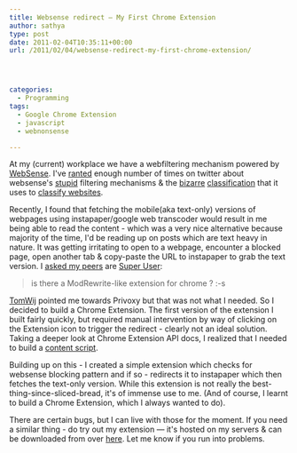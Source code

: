 ```yaml
---
title: Websense redirect – My First Chrome Extension
author: sathya
type: post
date: 2011-02-04T10:35:11+00:00
url: /2011/02/04/websense-redirect-my-first-chrome-extension/




categories:
  - Programming
tags:
  - Google Chrome Extension
  - javascript
  - webnonsense

---
```

At my (current) workplace we have a webfiltering mechanism powered by [WebSense][1]. I've [ranted][2] enough number of times on twitter about websense's [stupid][3] filtering mechanisms & the [bizarre][4] [classification][5] that it uses to [classify websites][6].  
<!--more-->

  
Recently, I found that fetching the mobile(aka text-only) versions of webpages using instapaper/google web transcoder would result in me being able to read the content - which was a very nice alternative because majority of the time, I'd be reading up on posts which are text heavy in nature. It was getting irritating to open to a webpage, encounter a blocked page, open another tab & copy-paste the URL to instapaper to grab the text version. I [asked my peers][7] are [Super User][8]:

> is there a ModRewrite-like extension for chrome ? :-s

[TomWij][9] pointed me towards Privoxy but that was not what I needed. So I decided to build a Chrome Extension. The first version of the extension I built fairly quickly, but required manual intervention by way of clicking on the Extension icon to trigger the redirect - clearly not an ideal solution. Taking a deeper look at Chrome Extension API docs, I realized that I needed to build a [content script][10].

Building up on this - I created a simple extension which checks for websense blocking pattern and if so - redirects it to instapaper which then fetches the text-only version. While this extension is not really the best-thing-since-sliced-bread, it's of immense use to me. (And of course, I learnt to build a Chrome Extension, which I always wanted to do).

There are certain bugs, but I can live with those for the moment. If you need a similar thing - do try out my extension &#8212; it's hosted on my servers & can be downloaded from over [here][11]. Let me know if you run into problems.

 [1]: https://www.websense.com/content/home.aspx
 [2]: https://twitoaster.com/country-in/sathyabhat/congrats-reddit-you-have-now-been-promoted-to-the-rank-of-a-social-network-by-webnonsense/
 [3]: twitter.com/SathyaBhat/statuses/28059352136945664
 [4]: https://tumble.sathyabh.at/post/587335342/more-webnonsense-stupidity
 [5]: ttp://friendfeed.com/100rabh/1cec68cc/rt-sathyabhat-all-hail-web-non-sense-says-hacker
 [6]: https://tumble.sathyabh.at/post/49820040/web-non-sense
 [7]: https://chat.stackexchange.com/transcript/118?m=437454#437454
 [8]: https://superuser.com/users/4377/sathya
 [9]: https://superuser.com/users/9666/tomwij
 [10]: https://code.google.com/chrome/extensions/content_scripts.html
 [11]: https://u.sbhat.me/webnonsense
